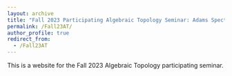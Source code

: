 ```yaml
---
layout: archive
title: "Fall 2023 Participating Algebraic Topology Seminar: Adams Spectral Sequences"
permalink: /Fall23AT/
author_profile: true
redirect_from:
  - /Fall23AT
---
```

This is a website for the Fall 2023 Algebraic Topology participating seminar.
